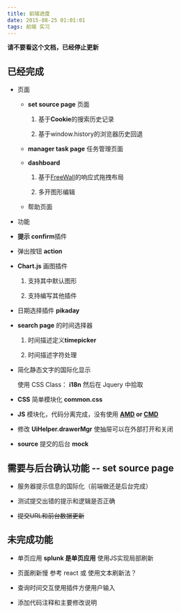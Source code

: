 ```yaml
---
title: 前端进度
date: 2015-08-25 01:01:01
tags: 前端 实习
---
```



**请不要看这个文档，已经停止更新**

## 已经完成 ##

* 页面

  * **set source page** 页面

    1. 基于**Cookie**的搜索历史记录

    2. 基于window.history的浏览器历史回退

  * **manager task page** 任务管理页面

  * **dashboard**

    1. 基于[FreeWall][FreeWall]的响应式拖拽布局

    2. 多开图形编辑

  * 帮助页面

* 功能 

* **提示 confirm**插件

* 弹出按钮 **action**

* **Chart.js** 画图插件

  1. 支持其中默认图形

  2. 支持编写其他插件

* 日期选择插件 **pikaday**

* **search page** 的时间选择器

  1. 时间描述定义**timepicker**

  2. 时间描述字符处理

*  简化静态文字的国际化显示

	使用 CSS Class： **i18n** 然后在 Jquery 中拾取

* **CSS** 简单模块化 **common.css**

* **JS** 模块化，代码分离完成，没有使用 **[AMD][AMD] or [CMD][CMD]**

* 修改 **UiHelper.drawerMgr** 使抽屉可以在外部打开和关闭

* **source** 提交的后台 **mock**


## 需要与后台确认功能 -- set source page ##

* 服务器提示信息的国际化（前端做还是后台完成）

* 测试提交出错的提示和逻辑是否正确

* ~~提交URL和前台数据更新~~


## 未完成功能 ##

* 单页应用 **splunk 是单页应用** 使用JS实现局部刷新

* 页面刷新慢 参考 react 或 使用文本刷新法？

* 查询时间交互使用插件方便用户输入

* 添加代码注释和主要修改说明

[AMD]:http://www.requirejs.org/
[CMD]:http://seajs.org/docs/
[FreeWall]:https://github.com/kombai/freewall
